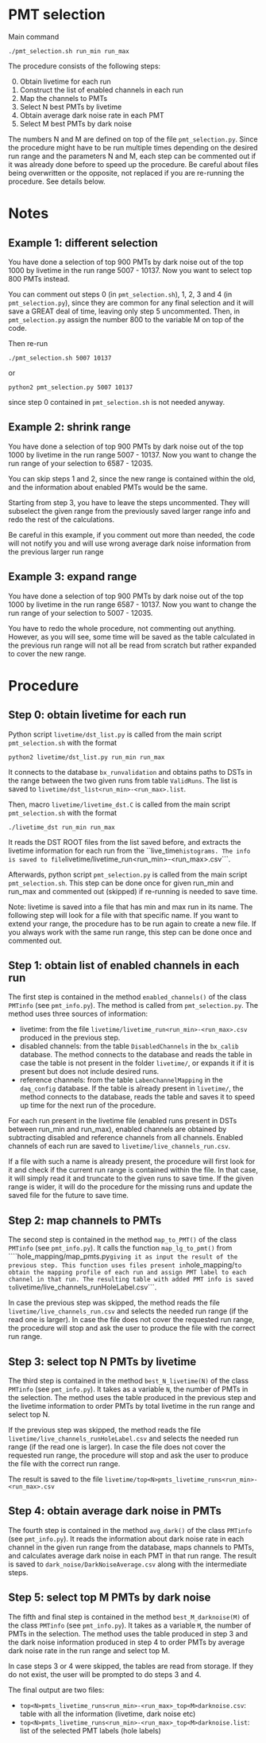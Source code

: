 # PMT selection

Main command

```console
./pmt_selection.sh run_min run_max
```

The procedure consists of the following steps:

0. Obtain livetime for each run
1. Construct the list of enabled channels in each run
2. Map the channels to PMTs
3. Select N best PMTs by livetime
4. Obtain average dark noise rate in each PMT
5. Select M best PMTs by dark noise

The numbers N and M are defined on top of the file ```pmt_selection.py```.
Since the procedure might have to be run multiple times depending on the desired run range and the parameters N and M, each step can be commented out if it was already done before to speed up the procedure. Be careful about files being overwritten or the opposite, not replaced if you are re-running the procedure. See details below.

# Notes

## Example 1: different selection

You have done a selection of top 900 PMTs by dark noise out of the top 1000 by livetime in the run range 5007 - 10137.
Now you want to select top 800 PMTs instead.

You can comment out steps 0 (in ```pmt_selection.sh```), 1, 2, 3 and 4 (in ```pmt_selection.py```), since they are common for any final selection and it will save a GREAT deal of time, leaving only step 5 uncommented. Then, in ```pmt_selection.py``` assign the number 800 to the variable M on top of the code.

Then re-run

```console
./pmt_selection.sh 5007 10137
```

or

```console
python2 pmt_selection.py 5007 10137
```

since step 0 contained in ```pmt_selection.sh``` is not needed anyway.

## Example 2: shrink range

You have done a selection of top 900 PMTs by dark noise out of the top 1000 by livetime in the run range 5007 - 10137.
Now you want to change the run range of your selection to 6587 - 12035.

You can skip steps 1 and 2, since the new range is contained within the old, and the information about enabled PMTs would be the same.

Starting from step 3, you have to leave the steps uncommented. They will subselect the given range from the previously saved larger range info and redo the rest of the calculations.

Be careful in this example, if you comment out more than needed, the code will not notify you and will use wrong average dark noise information from the previous larger run range


## Example 3: expand range

You have done a selection of top 900 PMTs by dark noise out of the top 1000 by livetime in the run range 6587 - 10137.
Now you want to change the run range of your selection to 5007 - 12035.

You have to redo the whole procedure, not commenting out anything. However, as you will see, some time will be saved as the table calculated in the previous run range will not all be read from scratch but rather expanded to cover the new range. 


# Procedure

## Step 0: obtain livetime for each run

Python script ```livetime/dst_list.py``` is called from the main script ```pmt_selection.sh``` with the format

```console
python2 livetime/dst_list.py run_min run_max
```

It connects to the database ```bx_runvalidation``` and obtains paths to DSTs in the range between the two given runs from table ```ValidRuns```. The list is saved to ```livetime/dst_list<run_min>-<run_max>.list```.

Then, macro ```livetime/livetime_dst.C``` is called from the main script ```pmt_selection.sh``` with the format


```console
./livetime_dst run_min run_max
```

It reads the DST ROOT files from the list saved before, and extracts the livetime information for each run from the ``live_time``` histograms. The info is saved to file ```livetime/livetime_run<run_min>-<run_max>.csv```.

Afterwards, python script ```pmt_selection.py``` is called from the main script ```pmt_selection.sh```.
This step can be done once for given run_min and run_max and commented out (skipped) if re-running is needed to save time.

Note: livetime is saved into a file that has min and max run in its name. The following step will look for a file with that specific name. If you want to extend your range, the procedure has to be run again to create a new file. If you always work with the same run range, this step can be done once and commented out.

## Step 1: obtain list of enabled channels in each run

The first step is contained in the method ```enabled_channels()``` of the class ```PMTinfo``` (see ```pmt_info.py```). The method is called from ```pmt_selection.py```. The method uses three sources of information:

- livetime: from the file ```livetime/livetime_run<run_min>-<run_max>.csv``` produced in the previous step.
- disabled channels: from the table ```DisabledChannels``` in the ```bx_calib``` database. The method connects to the database and reads the table in case the table is not present in the folder ```livetime/```, or expands it if it is present but does not include desired runs.
- reference channels: from the table ```LabenChannelMapping``` in the ```daq_config``` database. If the table is already present in ```livetime/```, the method connects to the database, reads the table and saves it to speed up time for the next run of the procedure.


For each run present in the livetime file (enabled runs present in DSTs between run_min and run_max), enabled channels are obtained by subtracting disabled and reference channels from all channels. Enabled channels of each run are saved to ```livetime/live_channels_run.csv```.

If a file with such a name is already present, the procedure will first look for it and check if the current run range is contained within the file. In that case, it will simply read it and truncate to the given runs to save time. If the given range is wider, it will do the procedure for the missing runs and update the saved file for the future to save time.


## Step 2: map channels to PMTs

The second step is contained in the method ```map_to_PMT()``` of the class ```PMTinfo``` (see ```pmt_info.py```). It calls the function ```map_lg_to_pmt()``` from ````hole_mapping/map_pmts.py``` giving it as input the result of the previous step. This function uses files present in ```hole_mapping/``` to obtain the mapping profile of each run and assign PMT label to each channel in that run. The resulting table with added PMT info is saved to ```livetime/live_channels_runHoleLabel.csv```.

In case the previous step was skipped, the method reads the file ```livetime/live_channels_run.csv``` and selects the needed run range (if the read one is larger). In case the file does not cover the requested run range, the procedure will stop and ask the user to produce the file with the correct run range.


## Step 3: select top N PMTs by livetime

The third step is contained in the method ```best_N_livetime(N)``` of the class ```PMTinfo``` (see ```pmt_info.py```). It takes as a variable ```N```, the number of PMTs in the selection. The method uses the table produced in the previous step and the livetime information to order PMTs by total livetime in the run range and select top N.

If the previous step was skipped, the method reads the file ```livetime/live_channels_runHoleLabel.csv``` and selects the needed run range (if the read one is larger). In case the file does not cover the requested run range, the procedure will stop and ask the user to produce the file with the correct run range.

The result is saved to the file ```livetime/top<N>pmts_livetime_runs<run_min>-<run_max>.csv```


## Step 4: obtain average dark noise in PMTs

The fourth step is contained in the method ```avg_dark()``` of the class ```PMTinfo``` (see ```pmt_info.py```). It reads the information about dark noise rate in each channel in the given run range from the database, maps channels to PMTs, and calculates average dark noise in each PMT in that run range.
The result is saved to ```dark_noise/DarkNoiseAverage.csv``` along with the intermediate steps.


## Step 5: select top M PMTs by dark noise

The fifth and final step is contained in the method ```best_M_darknoise(M)``` of the class ```PMTinfo``` (see ```pmt_info.py```). It takes as a variable ```M```, the number of PMTs in the selection. The method uses the table produced in step 3 and the dark noise information produced in step 4 to order PMTs by average dark noise rate in the run range and select top M.

In case steps 3 or 4 were skipped, the tables are read from storage. If they do not exist, the user will be prompted to do steps 3 and 4.

The final output are two files:

- ```top<N>pmts_livetime_runs<run_min>-<run_max>_top<M>darknoise.csv```: table with all the information (livetime, dark noise etc)
- ```top<N>pmts_livetime_runs<run_min>-<run_max>_top<M>darknoise.list```: list of the selected PMT labels (hole labels) 


